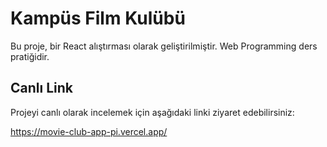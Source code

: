 # Kampüs Film Kulübü

Bu proje, bir React alıştırması olarak geliştirilmiştir. Web Programming ders pratiğidir.

## Canlı Link

Projeyi canlı olarak incelemek için aşağıdaki linki ziyaret edebilirsiniz:

https://movie-club-app-pi.vercel.app/
